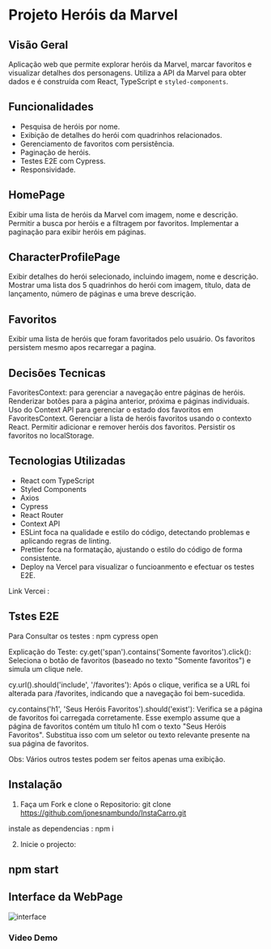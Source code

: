 # Projeto Heróis da Marvel
## Visão Geral

Aplicação web que permite explorar heróis da Marvel, marcar favoritos e visualizar detalhes dos personagens. Utiliza a API da Marvel para obter dados e é construída com React, TypeScript e `styled-components`.

## Funcionalidades
- Pesquisa de heróis por nome.
- Exibição de detalhes do herói com quadrinhos relacionados.
- Gerenciamento de favoritos com persistência.
- Paginação de heróis.
- Testes E2E com Cypress.
- Responsividade.

## HomePage

Exibir uma lista de heróis da Marvel com imagem, nome e descrição. Permitir a busca por heróis e a filtragem por favoritos. Implementar a paginação para exibir heróis em páginas.

## CharacterProfilePage

Exibir detalhes do herói selecionado, incluindo imagem, nome e descrição. Mostrar uma lista dos 5 quadrinhos do herói com imagem, título, data de lançamento, número de páginas e uma breve descrição.

## Favoritos
Exibir uma lista de heróis que foram favoritados pelo usuário. Os favoritos persistem mesmo apos recarregar a pagina.

## Decisões Tecnicas
FavoritesContext: para gerenciar a navegação entre páginas de heróis.
Renderizar botões para a página anterior, próxima e páginas individuais.
Uso do Context API para gerenciar o estado dos favoritos em FavoritesContext.
Gerenciar a lista de heróis favoritos usando o contexto React. Permitir adicionar e remover heróis dos favoritos. Persistir os favoritos no localStorage.

## Tecnologias Utilizadas

- React com TypeScript
- Styled Components
- Axios
- Cypress
- React Router
- Context API
- ESLint foca na qualidade e estilo do código, detectando problemas e aplicando regras de linting.
- Prettier foca na formatação, ajustando o estilo do código de forma consistente.
- Deploy na Vercel para visualizar o funcioanmento e efectuar os testes E2E.

Link Vercei :

## Tstes E2E

Para Consultar os testes :
npm cypress open

Explicação do Teste:
cy.get('span').contains('Somente favoritos').click(): Seleciona o botão de favoritos (baseado no texto "Somente favoritos") e simula um clique nele.

cy.url().should('include', '/favorites'): Após o clique, verifica se a URL foi alterada para /favorites, indicando que a navegação foi bem-sucedida.

cy.contains('h1', 'Seus Heróis Favoritos').should('exist'): Verifica se a página de favoritos foi carregada corretamente. Esse exemplo assume que a página de favoritos contém um título h1 com o texto "Seus Heróis Favoritos". Substitua isso com um seletor ou texto relevante presente na sua página de favoritos.

Obs: Vários outros testes podem ser feitos apenas uma exibição.

## Instalação

1. Faça um Fork e clone o Repositorio:
git clone https://github.com/jonesnambundo/InstaCarro.git

instale as dependencias : npm i

2. Inicie o projecto:
## npm start

## Interface da WebPage
![interface](https://github.com/user-attachments/assets/df309a12-f081-4154-98b8-adea7ed58cef)



### Video Demo

